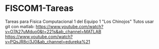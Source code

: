 # FISCOM1-Tareas
Tareas para Fisica Computacional 1 del Equipo 1 "Los Chinojos"
Tutos usar git con matlab: 
https://www.youtube.com/watch?v=O7A27uMduo0&t=221s&ab_channel=MATLAB
https://www.youtube.com/watch?v=PQsJR8ci3J0&ab_channel=edureka%21
